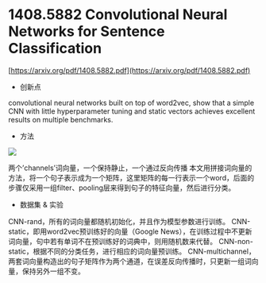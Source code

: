 # 1408.5882 Convolutional Neural Networks for Sentence Classification
 [https://arxiv.org/pdf/1408.5882.pdf](https://arxiv.org/pdf/1408.5882.pdf) 

* 创新点 

convolutional neural networks built on top of word2vec, show that a simple CNN with little hyperparameter tuning and static vectors achieves excellent results on multiple benchmarks. 
* 方法 


![](https://tva1.sinaimg.cn/large/006y8mN6gy1g6u9dkquzcj31z80tcajy.jpg)

两个’channels’词向量，一个保持静止，一个通过反向传播 
本文用拼接词向量的方法，将一个句子表示成为一个矩阵，这里矩阵的每一行表示一个word，后面的步骤仅采用一组filter、pooling层来得到句子的特征向量，然后进行分类。
* 数据集 & 实验 

CNN-rand，所有的词向量都随机初始化，并且作为模型参数进行训练。 
CNN-static，即用word2vec预训练好的向量（Google News），在训练过程中不更新词向量，句中若有单词不在预训练好的词典中，则用随机数来代替。 
CNN-non-static，根据不同的分类任务，进行相应的词向量预训练。 
CNN-multichannel，两套词向量构造出的句子矩阵作为两个通道，在误差反向传播时，只更新一组词向量，保持另外一组不变。 
